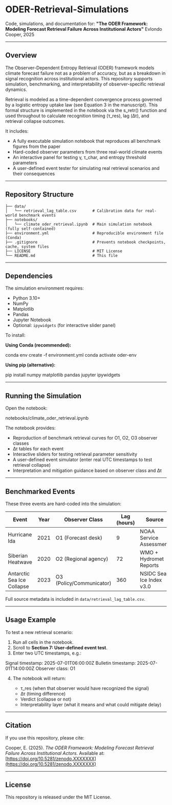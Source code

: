 # ODER-Retrieval-Simulations

Code, simulations, and documentation for:
**"The ODER Framework: Modeling Forecast Retrieval Failure Across Institutional Actors"**
Evlondo Cooper, 2025

---

## Overview

The Observer-Dependent Entropy Retrieval (ODER) framework models climate forecast failure not as a problem of accuracy, but as a breakdown in signal recognition across institutional actors.
This repository supports simulation, benchmarking, and interpretability of observer-specific retrieval dynamics.

Retrieval is modeled as a time-dependent convergence process governed by a logistic entropy uptake law (see Equation 3 in the manuscript).
This formal structure is implemented in the notebook via the s_retr() function and used throughout to calculate recognition timing (τ_res), lag (Δτ), and retrieval collapse outcomes.

It includes:

* A fully executable simulation notebook that reproduces all benchmark figures from the paper
* Hard-coded observer parameters from three real-world climate events
* An interactive panel for testing γ, τ\_char, and entropy threshold parameters
* A user-defined event tester for simulating real retrieval scenarios and their consequences

---

## Repository Structure

```
├── data/
│   └── retrieval_lag_table.csv       # Calibration data for real-world benchmark events
├── notebooks/
│   └── climate_oder_retrieval.ipynb  # Main simulation notebook (fully self-contained)
├── environment.yml                   # Reproducible environment file (Conda)
├── .gitignore                        # Prevents notebook checkpoints, cache, system files
├── LICENSE                           # MIT License
└── README.md                         # This file
```

---

## Dependencies

The simulation environment requires:

* Python 3.10+
* NumPy
* Matplotlib
* Pandas
* Jupyter Notebook
* Optional: `ipywidgets` (for interactive slider panel)

To install:

**Using Conda (recommended):**

conda env create -f environment.yml
conda activate oder-env

**Using pip (alternative):**

pip install numpy matplotlib pandas jupyter ipywidgets

---

## Running the Simulation

Open the notebook:

notebooks/climate\_oder\_retrieval.ipynb

The notebook provides:

* Reproduction of benchmark retrieval curves for O1, O2, O3 observer classes
* Δτ tables for each event
* Interactive sliders for testing retrieval parameter sensitivity
* A user-defined event simulator (enter real UTC timestamps to test retrieval collapse)
* Interpretation and mitigation guidance based on observer class and Δτ

---

## Benchmarked Events

These three events are hard-coded into the simulation:

| Event                      | Year | Observer Class           | Lag (hours) | Source                   |
| -------------------------- | ---- | ------------------------ | ----------- | ------------------------ |
| Hurricane Ida              | 2021 | O1 (Forecast desk)       | 9           | NOAA Service Assessment  |
| Siberian Heatwave          | 2020 | O2 (Regional agency)     | 72          | WMO + Hydromet Reports   |
| Antarctic Sea Ice Collapse | 2023 | O3 (Policy/Communicator) | 360         | NSIDC Sea Ice Index v3.0 |

Full source metadata is included in `data/retrieval_lag_table.csv`.

---

## Usage Example

To test a new retrieval scenario:

1. Run all cells in the notebook.
2. Scroll to **Section 7: User-defined event test**.
3. Enter two UTC timestamps, e.g.:

Signal timestamp: 2025-07-01T06:00:00Z
Bulletin timestamp: 2025-07-01T14:00:00Z
Observer class: O1

4. The notebook will return:

   * τ\_res (when that observer would have recognized the signal)
   * Δτ (timing difference)
   * Verdict (collapse or not)
   * Interpretability layer (what it means and what could mitigate delay)

---

## Citation

If you use this repository, please cite:

Cooper, E. (2025). *The ODER Framework: Modeling Forecast Retrieval Failure Across Institutional Actors*.
Available at: [https://doi.org/10.5281/zenodo.XXXXXXX](https://doi.org/10.5281/zenodo.XXXXXXX)

---

## License

This repository is released under the MIT License.
